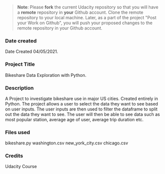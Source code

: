 >**Note**: Please **fork** the current Udacity repository so that you will have a **remote** repository in **your** Github account. Clone the remote repository to your local machine. Later, as a part of the project "Post your Work on Github", you will push your proposed changes to the remote repository in your Github account.

### Date created
Date Created 04/05/2021.

### Project Title
Bikeshare Data Exploration with Python.

### Description
A Project to investigate bikeshare use in major US cities. Created entirely in Python.
The project allows a user to select the data they want to see based on user inputs. 
The user inputs are then used to filter the dataframe to split out the data they want to see.
The user will then be able to see data such as most popular station, average age of user, average trip duration etc.

### Files used
bikeshare.py
washington.csv
new_york_city.csv
chicago.csv

### Credits
Udacity Course

